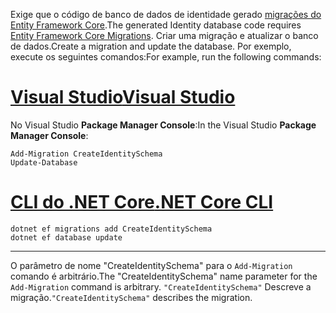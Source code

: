 <span data-ttu-id="1984e-101">Exige que o código de banco de dados de identidade gerado [migrações do Entity Framework Core](/ef/core/managing-schemas/migrations/).</span><span class="sxs-lookup"><span data-stu-id="1984e-101">The generated Identity database code requires [Entity Framework Core Migrations](/ef/core/managing-schemas/migrations/).</span></span> <span data-ttu-id="1984e-102">Criar uma migração e atualizar o banco de dados.</span><span class="sxs-lookup"><span data-stu-id="1984e-102">Create a migration and update the database.</span></span> <span data-ttu-id="1984e-103">Por exemplo, execute os seguintes comandos:</span><span class="sxs-lookup"><span data-stu-id="1984e-103">For example, run the following commands:</span></span>

# <a name="visual-studiotabvisual-studio"></a>[<span data-ttu-id="1984e-104">Visual Studio</span><span class="sxs-lookup"><span data-stu-id="1984e-104">Visual Studio</span></span>](#tab/visual-studio)

<span data-ttu-id="1984e-105">No Visual Studio **Package Manager Console**:</span><span class="sxs-lookup"><span data-stu-id="1984e-105">In the Visual Studio **Package Manager Console**:</span></span>

```PMC
Add-Migration CreateIdentitySchema
Update-Database
```

# <a name="net-core-clitabnetcore-cli"></a>[<span data-ttu-id="1984e-106">CLI do .NET Core</span><span class="sxs-lookup"><span data-stu-id="1984e-106">.NET Core CLI</span></span>](#tab/netcore-cli)

```cli
dotnet ef migrations add CreateIdentitySchema
dotnet ef database update
```

---

<span data-ttu-id="1984e-107">O parâmetro de nome "CreateIdentitySchema" para o `Add-Migration` comando é arbitrário.</span><span class="sxs-lookup"><span data-stu-id="1984e-107">The "CreateIdentitySchema" name parameter for the `Add-Migration` command is arbitrary.</span></span> <span data-ttu-id="1984e-108">`"CreateIdentitySchema"` Descreve a migração.</span><span class="sxs-lookup"><span data-stu-id="1984e-108">`"CreateIdentitySchema"` describes the migration.</span></span>
